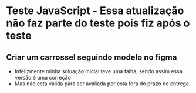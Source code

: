 # Teste JavaScript - Essa atualização não faz parte do teste pois fiz após o teste

## Criar um carrossel seguindo modelo no figma

- Infelizmente minha soluação inicial teve uma falha, sendo assim essa versão é uma correção
- Mas não esta valida para ser avaliada por esta fora do prazo de entrega.
